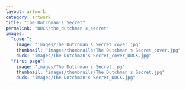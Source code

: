 ```yaml
---
layout: artwork
category: artwork
title: "The Dutchman's Secret"
permalink: "DUCK/the_dutchman's_secret"
images:
  "cover":
    image: "images/The Dutchman's Secret_cover.jpg"
    thumbnail: "images/thumbnails/The Dutchman's Secret_cover.jpg"
    duck: "images/The Dutchman's Secret_cover_DUCK.jpg"
  "first page":
    image: "images/The Dutchman's Secret.jpg"
    thumbnail: "images/thumbnails/The Dutchman's Secret.jpg"
    duck: "images/The Dutchman's Secret_DUCK.jpg"
---
```

